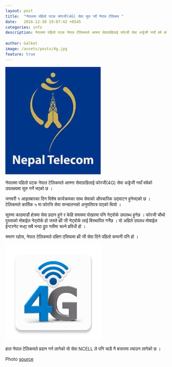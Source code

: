 ```yaml
---
layout: post
title:  "नेपालमा पहिलो पटक फोरजी(4G) सेवा सुरु गर्दै नेपाल टेलिकम "
date:   2016-12-30 19:07:42 +0545
categories: info
description: नेपालमा पहिलो पटक नेपाल टेलिकमले आफ्ना सेवाग्राहिलाई फोरजी सेवा अङ्रेजी नयाँ वर्ष को उपलक्ष्यमा सुरु गर्ने भएको छ । ...| Galkot News, Khabar, Information

author: Galkot
image: /assets/posts/4g.jpg
feature: true
---
```


<img src="/assets/posts/nt.jpg">

नेपालमा पहिलो पटक नेपाल टेलिकमले आफ्ना सेवाग्राहिलाई फोरजी(4G) सेवा अङ्रेजी नयाँ वर्षको उपलक्ष्यमा सुरु गर्ने भएको छ ।

जनवरी १ आइतबारका दिन विशेष कार्यक्रमका साथ सेवाको औपचारिक  उद्घाटन हुनेभएको छ । टेलिकमले कार्तिक ५ मा फोरजि सेवा सन्चालनको अनुमतिपत्र पाएको थियो ।

सुरुमा काठमाडौं क्षेत्रमा  सेवा प्रदान हुने र केहि समयमा पोखरमा पनि नेट्वोर्क उपलब्ध हुनेछ । फोरजी चौथो पुस्ताको मोबाईल नेट्वोर्क हो जस्ले  थ्री जी नेट्वोर्क लाई बिस्थापित गर्नेछ । यो अहिले उपलध मोबाईल ईन्टरनेट मध्ए सबै भन्दा द्रुत गतीमा चल्ने प्रविधी हो ।

स्मरण रहोस, नेपाल टेलिकमले दक्षिण एसियामा थ्री जी सेवा दिने पहिलो कम्पनी पनि हो । 


<img src="/assets/posts/aeae.png">

हाल नेपाल टेलिकमले प्रदान गर्न लागेको यो सेवा NCELL ले पनि चाडै नै बजारमा ल्याउन लागेको छ ।  



Photo <a href="http://international.viettel.vn/uploads/ckfinder/images/4G-LTE.jpg">source</a> 